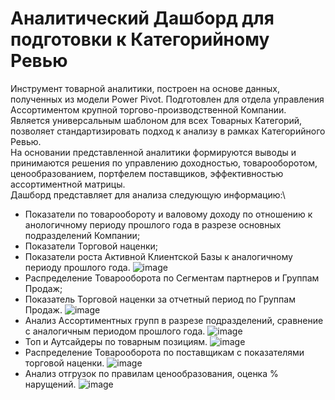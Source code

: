 # Аналитический Дашборд для подготовки к Категорийному Ревью
Инструмент товарной аналитики, построен на основе данных, полученных из модели Power Pivot. 
Подготовлен для отдела управления Ассортиментом крупной торгово-производственной  Компании.
Является универсальным шаблоном для всех Товарных Категорий, позволяет стандартизировать подход к анализу в рамках Категорийного Ревью.\
На основании представленной аналитики формируются выводы и принимаются решения по управлению доходностью, товарооборотом, ценообразованием, портфелем поставщиков, эффективностью ассортиментной матрицы.\
Дашборд представляет для анализа следующую информацию:\
- Показатели по товарообороту и валовому доходу по отношению к анологичному периоду прошлого года в разрезе основных подразделений Компании;
- Показатели Торговой наценки;
- Показатели роста Активной Клиентской Базы к аналогичному периоду прошлого года.
![image](https://github.com/VyacheslavGusev/Category_Review/assets/117516863/456819f0-be73-4bcd-9826-e394b9528c5a)
- Распределение Товарооборота по Сегментам партнеров и Группам Продаж;
- Показатель Торговой наценки за отчетный период по Группам Продаж.
![image](https://github.com/VyacheslavGusev/Category_Review/assets/117516863/166ceac4-28ba-45d3-af70-5d2cd5a6e102)
- Анализ Ассортиментных групп в разрезе подразделений, сравнение с аналогичным периодом прошлого года.
![image](https://github.com/VyacheslavGusev/Category_Review/assets/117516863/204b5eef-a688-4f35-a8a1-5394c80b87ca)
- Топ и Аутсайдеры по товарным позициям.
![image](https://github.com/VyacheslavGusev/Category_Review/assets/117516863/aa517c6e-9f4a-4714-8b2d-06df2fc9678f)
- Распределение Товарооборота по поставщикам с показателями торговой наценки.
![image](https://github.com/VyacheslavGusev/Category_Review/assets/117516863/b6c1cf39-9303-42aa-b98c-098efe67ad13)
- Анализ отгрузок по правилам ценообразования, оценка % нарущений.
![image](https://github.com/VyacheslavGusev/Category_Review/assets/117516863/69ff974d-370a-4204-b210-0e5141025726)

  





